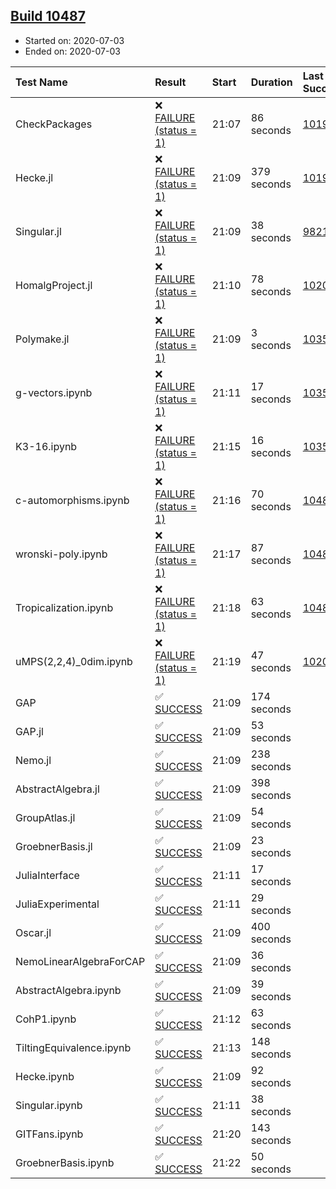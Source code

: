 ## [Build 10487](https://oscarci.mathematik.uni-kl.de/job/oscar/10487/)

* Started on: 2020-07-03
* Ended on: 2020-07-03

| Test Name    | Result | Start | Duration | Last Success | First Failure |
|:-------------|:-------|:------|:---------|:-------------|:--------------|
| CheckPackages | ❌ [FAILURE (status = 1)](https://oscarci.mathematik.uni-kl.de/job/oscar/10487/artifact/logs/build-10487/CheckPackages.log) | 21:07 | 86 seconds | [10197](https://oscarci.mathematik.uni-kl.de/job/oscar/10197/) | [10198](https://oscarci.mathematik.uni-kl.de/job/oscar/10198/) |
| Hecke.jl | ❌ [FAILURE (status = 1)](https://oscarci.mathematik.uni-kl.de/job/oscar/10487/artifact/logs/build-10487/Hecke.jl.log) | 21:09 | 379 seconds | [10197](https://oscarci.mathematik.uni-kl.de/job/oscar/10197/) | [10198](https://oscarci.mathematik.uni-kl.de/job/oscar/10198/) |
| Singular.jl | ❌ [FAILURE (status = 1)](https://oscarci.mathematik.uni-kl.de/job/oscar/10487/artifact/logs/build-10487/Singular.jl.log) | 21:09 | 38 seconds | [9821](https://oscarci.mathematik.uni-kl.de/job/oscar/9821/) | [9822](https://oscarci.mathematik.uni-kl.de/job/oscar/9822/) |
| HomalgProject.jl | ❌ [FAILURE (status = 1)](https://oscarci.mathematik.uni-kl.de/job/oscar/10487/artifact/logs/build-10487/HomalgProject.jl.log) | 21:10 | 78 seconds | [10209](https://oscarci.mathematik.uni-kl.de/job/oscar/10209/) | [10210](https://oscarci.mathematik.uni-kl.de/job/oscar/10210/) |
| Polymake.jl | ❌ [FAILURE (status = 1)](https://oscarci.mathematik.uni-kl.de/job/oscar/10487/artifact/logs/build-10487/Polymake.jl.log) | 21:09 | 3 seconds | [10356](https://oscarci.mathematik.uni-kl.de/job/oscar/10356/) | [10357](https://oscarci.mathematik.uni-kl.de/job/oscar/10357/) |
| g-vectors.ipynb | ❌ [FAILURE (status = 1)](https://oscarci.mathematik.uni-kl.de/job/oscar/10487/artifact/logs/build-10487/g-vectors.ipynb.log) | 21:11 | 17 seconds | [10356](https://oscarci.mathematik.uni-kl.de/job/oscar/10356/) | [10357](https://oscarci.mathematik.uni-kl.de/job/oscar/10357/) |
| K3-16.ipynb | ❌ [FAILURE (status = 1)](https://oscarci.mathematik.uni-kl.de/job/oscar/10487/artifact/logs/build-10487/K3-16.ipynb.log) | 21:15 | 16 seconds | [10356](https://oscarci.mathematik.uni-kl.de/job/oscar/10356/) | [10357](https://oscarci.mathematik.uni-kl.de/job/oscar/10357/) |
| c-automorphisms.ipynb | ❌ [FAILURE (status = 1)](https://oscarci.mathematik.uni-kl.de/job/oscar/10487/artifact/logs/build-10487/c-automorphisms.ipynb.log) | 21:16 | 70 seconds | [10486](https://oscarci.mathematik.uni-kl.de/job/oscar/10486/) | [10487](https://oscarci.mathematik.uni-kl.de/job/oscar/10487/) |
| wronski-poly.ipynb | ❌ [FAILURE (status = 1)](https://oscarci.mathematik.uni-kl.de/job/oscar/10487/artifact/logs/build-10487/wronski-poly.ipynb.log) | 21:17 | 87 seconds | [10486](https://oscarci.mathematik.uni-kl.de/job/oscar/10486/) | [10487](https://oscarci.mathematik.uni-kl.de/job/oscar/10487/) |
| Tropicalization.ipynb | ❌ [FAILURE (status = 1)](https://oscarci.mathematik.uni-kl.de/job/oscar/10487/artifact/logs/build-10487/Tropicalization.ipynb.log) | 21:18 | 63 seconds | [10482](https://oscarci.mathematik.uni-kl.de/job/oscar/10482/) | [10483](https://oscarci.mathematik.uni-kl.de/job/oscar/10483/) |
| uMPS(2,2,4)_0dim.ipynb | ❌ [FAILURE (status = 1)](https://oscarci.mathematik.uni-kl.de/job/oscar/10487/artifact/logs/build-10487/uMPS-2-2-4-_0dim.ipynb.log) | 21:19 | 47 seconds | [10209](https://oscarci.mathematik.uni-kl.de/job/oscar/10209/) | [10210](https://oscarci.mathematik.uni-kl.de/job/oscar/10210/) |
| GAP | ✅ [SUCCESS](https://oscarci.mathematik.uni-kl.de/job/oscar/10487/artifact/logs/build-10487/GAP.log) | 21:09 | 174 seconds |  |  |
| GAP.jl | ✅ [SUCCESS](https://oscarci.mathematik.uni-kl.de/job/oscar/10487/artifact/logs/build-10487/GAP.jl.log) | 21:09 | 53 seconds |  |  |
| Nemo.jl | ✅ [SUCCESS](https://oscarci.mathematik.uni-kl.de/job/oscar/10487/artifact/logs/build-10487/Nemo.jl.log) | 21:09 | 238 seconds |  |  |
| AbstractAlgebra.jl | ✅ [SUCCESS](https://oscarci.mathematik.uni-kl.de/job/oscar/10487/artifact/logs/build-10487/AbstractAlgebra.jl.log) | 21:09 | 398 seconds |  |  |
| GroupAtlas.jl | ✅ [SUCCESS](https://oscarci.mathematik.uni-kl.de/job/oscar/10487/artifact/logs/build-10487/GroupAtlas.jl.log) | 21:09 | 54 seconds |  |  |
| GroebnerBasis.jl | ✅ [SUCCESS](https://oscarci.mathematik.uni-kl.de/job/oscar/10487/artifact/logs/build-10487/GroebnerBasis.jl.log) | 21:09 | 23 seconds |  |  |
| JuliaInterface | ✅ [SUCCESS](https://oscarci.mathematik.uni-kl.de/job/oscar/10487/artifact/logs/build-10487/JuliaInterface.log) | 21:11 | 17 seconds |  |  |
| JuliaExperimental | ✅ [SUCCESS](https://oscarci.mathematik.uni-kl.de/job/oscar/10487/artifact/logs/build-10487/JuliaExperimental.log) | 21:11 | 29 seconds |  |  |
| Oscar.jl | ✅ [SUCCESS](https://oscarci.mathematik.uni-kl.de/job/oscar/10487/artifact/logs/build-10487/Oscar.jl.log) | 21:09 | 400 seconds |  |  |
| NemoLinearAlgebraForCAP | ✅ [SUCCESS](https://oscarci.mathematik.uni-kl.de/job/oscar/10487/artifact/logs/build-10487/NemoLinearAlgebraForCAP.log) | 21:09 | 36 seconds |  |  |
| AbstractAlgebra.ipynb | ✅ [SUCCESS](https://oscarci.mathematik.uni-kl.de/job/oscar/10487/artifact/logs/build-10487/AbstractAlgebra.ipynb.log) | 21:09 | 39 seconds |  |  |
| CohP1.ipynb | ✅ [SUCCESS](https://oscarci.mathematik.uni-kl.de/job/oscar/10487/artifact/logs/build-10487/CohP1.ipynb.log) | 21:12 | 63 seconds |  |  |
| TiltingEquivalence.ipynb | ✅ [SUCCESS](https://oscarci.mathematik.uni-kl.de/job/oscar/10487/artifact/logs/build-10487/TiltingEquivalence.ipynb.log) | 21:13 | 148 seconds |  |  |
| Hecke.ipynb | ✅ [SUCCESS](https://oscarci.mathematik.uni-kl.de/job/oscar/10487/artifact/logs/build-10487/Hecke.ipynb.log) | 21:09 | 92 seconds |  |  |
| Singular.ipynb | ✅ [SUCCESS](https://oscarci.mathematik.uni-kl.de/job/oscar/10487/artifact/logs/build-10487/Singular.ipynb.log) | 21:11 | 38 seconds |  |  |
| GITFans.ipynb | ✅ [SUCCESS](https://oscarci.mathematik.uni-kl.de/job/oscar/10487/artifact/logs/build-10487/GITFans.ipynb.log) | 21:20 | 143 seconds |  |  |
| GroebnerBasis.ipynb | ✅ [SUCCESS](https://oscarci.mathematik.uni-kl.de/job/oscar/10487/artifact/logs/build-10487/GroebnerBasis.ipynb.log) | 21:22 | 50 seconds |  |  |
